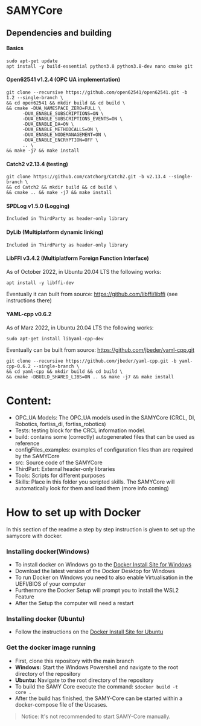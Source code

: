 # SAMYCore

## Dependencies and building

#### Basics
```
sudo apt-get update
apt install -y build-essential python3.8 python3.8-dev nano cmake git
```

#### Open62541 v1.2.4 (OPC UA implementation)
```
git clone --recursive https://github.com/open62541/open62541.git -b 1.2 --single-branch \
&& cd open62541 && mkdir build && cd build \
&& cmake -DUA_NAMESPACE_ZERO=FULL \
      -DUA_ENABLE_SUBSCRIPTIONS=ON \
      -DUA_ENABLE_SUBSCRIPTIONS_EVENTS=ON \
      -DUA_ENABLE_DA=ON \
      -DUA_ENABLE_METHODCALLS=ON \
      -DUA_ENABLE_NODEMANAGEMENT=ON \
      -DUA_ENABLE_ENCRYPTION=OFF \
      .. \
&& make -j7 && make install
```

#### Catch2 v2.13.4 (testing)
```
git clone https://github.com/catchorg/Catch2.git -b v2.13.4 --single-branch \
&& cd Catch2 && mkdir build && cd build \
&& cmake .. && make -j7 && make install
```

#### SPDLog v1.5.0 (Logging)
```
Included in ThirdParty as header-only library
```

#### DyLib (Multiplatform dynamic linking)
```
Included in ThirdParty as header-only library
```

#### LibFFI v3.4.2 (Multiplatform Foreign Function Interface)
As of October 2022, in Ubuntu 20.04 LTS the following works:
```
apt install -y libffi-dev
```

Eventually it can built from source: https://github.com/libffi/libffi (see instructions there)

#### YAML-cpp v0.6.2
As of Marz 2022, in Ubuntu 20.04 LTS the following works:
```
sudo apt-get install libyaml-cpp-dev
```

Eventually can be built from source: https://github.com/jbeder/yaml-cpp.git
```
git clone --recursive https://github.com/jbeder/yaml-cpp.git -b yaml-cpp-0.6.2 --single-branch \
&& cd yaml-cpp && mkdir build && cd build \
&& cmake -DBUILD_SHARED_LIBS=ON .. && make -j7 && make install
```


# Content:
 - OPC_UA Models: The OPC_UA models used in the SAMYCore (CRCL, DI, Robotics, fortiss_di, fortiss_robotics)
 - Tests: testing block for the CRCL information model.
 - build: contains some (correctly) autogenerated files that can be used as reference
 - configFiles_examples: examples of configuration files than are required by the SAMYCore
 - src: Source code of the SAMYCore
 - ThirdPart: External header-only libraries
 - Tools: Scripts for different purposes
 - Skills: Place in this folder you scripted skills. The SAMYCore will automatically look for them and load them (more info coming)
 
 # How to set up with Docker
 In this section of the readme a step by step instruction is given to set up the samycore with docker.
 
 ### Installing docker(Windows)
 - To install docker on Windows go to the [Docker Install Site for Windows](https://docs.docker.com/desktop/install/windows-install/)
 - Download the latest version of the Docker Desktop for Windows
 - To run Docker on Windows you need to also enable Virtualisation in the UEFI/BIOS of your computer
 - Furthermore the Docker Setup will prompt you to install the WSL2 Feature
 - After the Setup the computer will need a restart
 
 ### Installing docker (Ubuntu)
 - Follow the instructions on the [Docker Install Site for Ubuntu](https://docs.docker.com/engine/install/ubuntu/)
 
 ### Get the docker image running
 - First, clone this repository with the main branch
 - **Windows:** Start the Windows Powershell and navigate to the root directory of the repository
 - **Ubuntu:** Navigate to the root directory of the repository
 - To build the SAMY Core execute the command: <code>$docker build -t core . </code>
 - After the build has finished, the SAMY-Core can be started within a docker-compose file of the Uscases.
 
 > Notice: It's not recommended to start SAMY-Core manually. 
